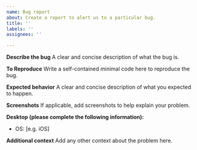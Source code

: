 ```yaml
---
name: Bug report
about: Create a report to alert us to a particular bug.
title: ''
labels: ''
assignees: ''

---
```


**Describe the bug**
A clear and concise description of what the bug is.

**To Reproduce**
Write a self-contained minimal code here to reproduce the bug.

**Expected behavior**
A clear and concise description of what you expected to happen.

**Screenshots**
If applicable, add screenshots to help explain your problem.

**Desktop (please complete the following information):**
 - OS: [e.g. iOS]

**Additional context**
Add any other context about the problem here.
